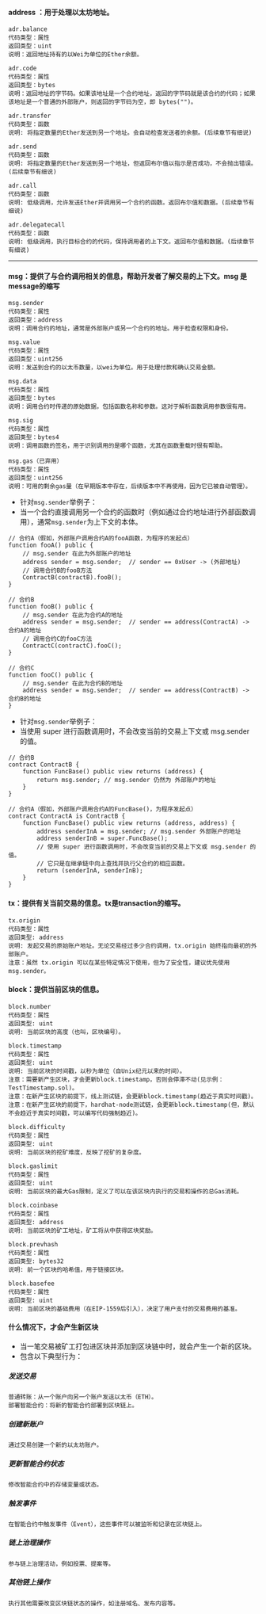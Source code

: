 



#### address ：用于处理以太坊地址。
    adr.balance
    代码类型：属性
    返回类型：uint
    说明：返回地址持有的以Wei为单位的Ether余额。

    adr.code
    代码类型：属性
    返回类型：bytes
    说明：返回地址的字节码。如果该地址是一个合约地址，返回的字节码就是该合约的代码；如果该地址是一个普通的外部账户，则返回的字节码为空，即 bytes("")。

    adr.transfer
    代码类型：函数
    说明: 将指定数量的Ether发送到另一个地址。会自动检查发送者的余额。(后续章节有细说)

    adr.send
    代码类型：函数
    说明: 将指定数量的Ether发送到另一个地址，但返回布尔值以指示是否成功，不会抛出错误。(后续章节有细说)    

    adr.call
    代码类型：函数
    说明: 低级调用，允许发送Ether并调用另一个合约的函数。返回布尔值和数据。(后续章节有细说)

    adr.delegatecall
    代码类型：函数
    说明: 低级调用，执行目标合约的代码，保持调用者的上下文。返回布尔值和数据。(后续章节有细说)    

------------------------------------------------------------------------------------------

#### msg：提供了与合约调用相关的信息，帮助开发者了解交易的上下文。msg 是message的缩写
    msg.sender
    代码类型：属性
    返回类型：address
    说明：调用合约的地址，通常是外部账户或另一个合约的地址。用于检查权限和身份。

    msg.value
    代码类型：属性
    返回类型：uint256
    说明：发送到合约的以太币数量，以wei为单位。用于处理付款和确认交易金额。

    msg.data
    代码类型：属性
    返回类型：bytes
    说明：调用合约时传递的原始数据，包括函数名称和参数。这对于解析函数调用参数很有用。

    msg.sig
    代码类型：属性
    返回类型：bytes4
    说明：调用函数的签名，用于识别调用的是哪个函数，尤其在函数重载时很有帮助。

    msg.gas（已弃用）
    代码类型：属性
    返回类型：uint256
    说明：可用的剩余gas量（在早期版本中存在，后续版本中不再使用，因为它已被自动管理）。


- 针对```msg.sender```举例子：
- 当一个合约直接调用另一个合约的函数时（例如通过合约地址进行外部函数调用），通常```msg.sender```为上下文的本体。
```
// 合约A（假如，外部账户调用合约A的fooA函数，为程序的发起点）
function fooA() public {
    // msg.sender 在此为外部账户的地址
    address sender = msg.sender;  // sender == 0xUser -> (外部地址)
    // 调用合约B的fooB方法
    ContractB(contractB).fooB();
}

// 合约B
function fooB() public {
    // msg.sender 在此为合约A的地址
    address sender = msg.sender;  // sender == address(ContractA) -> 合约A的地址
    // 调用合约C的fooC方法
    ContractC(contractC).fooC();
}

// 合约C
function fooC() public {
    // msg.sender 在此为合约B的地址
    address sender = msg.sender;  // sender == address(ContractB) -> 合约B的地址
}
```

- 针对```msg.sender```举例子：
- 当使用 super 进行函数调用时，不会改变当前的交易上下文或 msg.sender 的值。
```
// 合约B
contract ContractB {
    function FuncBase() public view returns (address) {
        return msg.sender; // msg.sender 仍然为 外部账户的地址
    }
}

// 合约A（假如，外部账户调用合约A的FuncBase()，为程序发起点）
contract ContractA is ContractB {
    function FuncBase() public view returns (address, address) {
        address senderInA = msg.sender; // msg.sender 外部账户的地址
        address senderInB = super.FuncBase(); 
        // 使用 super 进行函数调用时，不会改变当前的交易上下文或 msg.sender 的值。
        // 它只是在继承链中向上查找并执行父合约的相应函数。
        return (senderInA, senderInB);
    }
}
```



#### tx：提供有关当前交易的信息。tx是transaction的缩写。
    tx.origin
    代码类型：属性
    返回类型: address
    说明: 发起交易的原始账户地址。无论交易经过多少合约调用，tx.origin 始终指向最初的外部账户。
    注意：虽然 tx.origin 可以在某些特定情况下使用，但为了安全性，建议优先使用 msg.sender。




#### block：提供当前区块的信息。
    block.number
    代码类型：属性
    返回类型: uint
    说明: 当前区块的高度（也叫，区块编号）。

    block.timestamp
    代码类型：属性
    返回类型: uint
    说明: 当前区块的时间戳，以秒为单位（自Unix纪元以来的时间）。
    注意：需要新产生区块，才会更新block.timestamp，否则会停滞不动(见示例：TestTimestamp.sol)。
    注意：在新产生区块的前提下，线上测试链，会更新block.timestamp(趋近于真实时间戳)。
    注意：在新产生区块的前提下，hardhat-node测试链，会更新block.timestamp(但，默认不会趋近于真实时间戳，可以编写代码强制趋近)。

    block.difficulty
    代码类型：属性
    返回类型: uint
    说明: 当前区块的挖矿难度，反映了挖矿的复杂度。

    block.gaslimit
    代码类型：属性
    返回类型: uint
    说明: 当前区块的最大Gas限制，定义了可以在该区块内执行的交易和操作的总Gas消耗。

    block.coinbase
    代码类型：属性
    返回类型: address
    说明: 当前区块的矿工地址，矿工将从中获得区块奖励。

    block.prevhash
    代码类型：属性
    返回类型: bytes32
    说明: 前一个区块的哈希值，用于链接区块。

    block.basefee
    代码类型：属性
    返回类型: uint
    说明: 当前区块的基础费用（在EIP-1559后引入），决定了用户支付的交易费用的基准。
    



#### 什么情况下，才会产生新区块
- 当一笔交易被矿工打包进区块并添加到区块链中时，就会产生一个新的区块。
- 包含以下典型行为：
##### 发送交易
```
普通转账：从一个账户向另一个账户发送以太币（ETH）。
部署智能合约：将新的智能合约部署到区块链上。
```
##### 创建新账户
```
通过交易创建一个新的以太坊账户。
```
##### 更新智能合约状态
```
修改智能合约中的存储变量或状态。
```
##### 触发事件
```
在智能合约中触发事件（Event），这些事件可以被监听和记录在区块链上。
```
##### 链上治理操作
```
参与链上治理活动，例如投票、提案等。
```
##### 其他链上操作
```
执行其他需要改变区块链状态的操作，如注册域名、发布内容等。
```